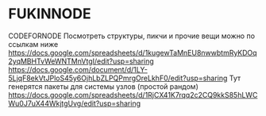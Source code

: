 ﻿# FUKINNODE
CODEFORNODE
Посмотреть структуры, пикчи и прочие вещи можно по ссылкам ниже
https://docs.google.com/spreadsheets/d/1kugewTaMnEU8nwwbtmRyKDOq2yqMBHTvWeWNTMnVtgI/edit?usp=sharing
https://docs.google.com/document/d/1LY-5LjqF8ekVtJPloS45y6OjhLbZLPQPmrgOreLkhF0/edit?usp=sharing
Тут генерятся пакеты для системы узлов (простой рандом)
https://docs.google.com/spreadsheets/d/1RjCX41K7rqq2c2CQ9kkS85hLWCWu0J7uX44WkjtgUvg/edit?usp=sharing